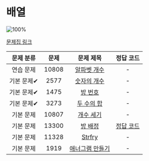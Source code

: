 # 배열

![100%](https://progress-bar.xyz/1/?scale=8&title=progress&width=500&color=babaca&suffix=/8)

[문제집 링크](https://www.acmicpc.net/workbook/view/7307)

| 문제 분류 | 문제 | 문제 제목 | 정답 코드 |
| :--: | :--: | :--: | :--: |
| 연습 문제 | 10808 | [알파벳 개수](https://www.acmicpc.net/problem/10808) | - |
| 기본 문제✔ | 2577 | [숫자의 개수](https://www.acmicpc.net/problem/2577) | - |
| 기본 문제✔ | 1475 | [방 번호](https://www.acmicpc.net/problem/1475) | - |
| 기본 문제✔ | 3273 | [두 수의 합](https://www.acmicpc.net/problem/3273) | - |
| 기본 문제 | 10807 | [개수 세기](https://www.acmicpc.net/problem/10807) | - |
| 기본 문제 | 13300 | [방 배정](https://www.acmicpc.net/problem/13300) | [정답 코드](../0x03/13300.cpp) |
| 기본 문제 | 11328 | [Strfry](https://www.acmicpc.net/problem/11328) | - |
| 기본 문제 | 1919 | [애너그램 만들기](https://www.acmicpc.net/problem/1919) | - |
